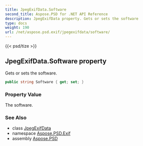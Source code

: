 ```yaml
---
title: JpegExifData.Software
second_title: Aspose.PSD for .NET API Reference
description: JpegExifData property. Gets or sets the software
type: docs
weight: 190
url: /net/aspose.psd.exif/jpegexifdata/software/
---
```

{{< psd/tize >}}
## JpegExifData.Software property

Gets or sets the software.

```csharp
public string Software { get; set; }
```

### Property Value

The software.

### See Also

* class [JpegExifData](../)
* namespace [Aspose.PSD.Exif](../../jpegexifdata/)
* assembly [Aspose.PSD](../../../)


